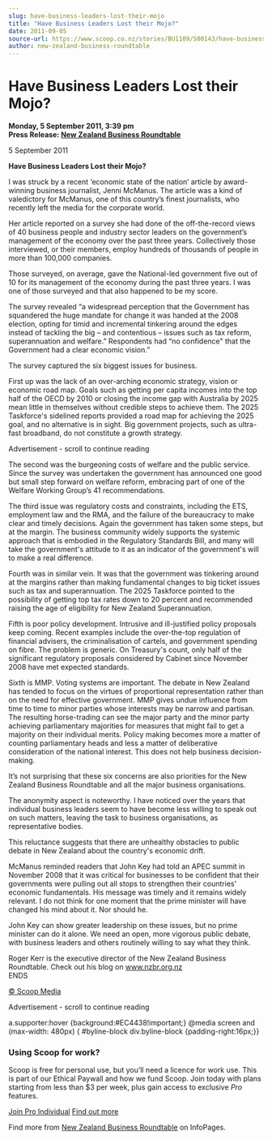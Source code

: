 ```yaml
---
slug: have-business-leaders-lost-their-mojo
title: "Have Business Leaders Lost their Mojo?"
date: 2011-09-05
source-url: https://www.scoop.co.nz/stories/BU1109/S00143/have-business-leaders-lost-their-mojo.htm
author: new-zealand-business-roundtable
---
```

Have Business Leaders Lost their Mojo?
======================================

**Monday, 5 September 2011, 3:39 pm**  
**Press Release: [New Zealand Business Roundtable](https://info.scoop.co.nz/New_Zealand_Business_Roundtable)**

5 September 2011

**Have Business Leaders Lost their Mojo?**

I was struck by a recent ‘economic state of the nation’ article by award-winning business journalist, Jenni McManus. The article was a kind of valedictory for McManus, one of this country’s finest journalists, who recently left the media for the corporate world.

Her article reported on a survey she had done of the off-the-record views of 40 business people and industry sector leaders on the government’s management of the economy over the past three years. Collectively those interviewed, or their members, employ hundreds of thousands of people in more than 100,000 companies.

Those surveyed, on average, gave the National-led government five out of 10 for its management of the economy during the past three years. I was one of those surveyed and that also happened to be my score.

The survey revealed “a widespread perception that the Government has squandered the huge mandate for change it was handed at the 2008 election, opting for timid and incremental tinkering around the edges instead of tackling the big – and contentious – issues such as tax reform, superannuation and welfare.” Respondents had “no confidence" that the Government had a clear economic vision.”

The survey captured the six biggest issues for business.

First up was the lack of an over-arching economic strategy, vision or economic road map. Goals such as getting per capita incomes into the top half of the OECD by 2010 or closing the income gap with Australia by 2025 mean little in themselves without credible steps to achieve them. The 2025 Taskforce's sidelined reports provided a road map for achieving the 2025 goal, and no alternative is in sight. Big government projects, such as ultra-fast broadband, do not constitute a growth strategy.

Advertisement - scroll to continue reading





The second was the burgeoning costs of welfare and the public service. Since the survey was undertaken the government has announced one good but small step forward on welfare reform, embracing part of one of the Welfare Working Group’s 41 recommendations.

The third issue was regulatory costs and constraints, including the ETS, employment law and the RMA, and the failure of the bureaucracy to make clear and timely decisions. Again the government has taken some steps, but at the margin. The business community widely supports the systemic approach that is embodied in the Regulatory Standards Bill, and many will take the government's attitude to it as an indicator of the government's will to make a real difference.

Fourth was in similar vein. It was that the government was tinkering around at the margins rather than making fundamental changes to big ticket issues such as tax and superannuation. The 2025 Taskforce pointed to the possibility of getting top tax rates down to 20 percent and recommended raising the age of eligibility for New Zealand Superannuation.

Fifth is poor policy development. Intrusive and ill-justified policy proposals keep coming. Recent examples include the over-the-top regulation of financial advisers, the criminalisation of cartels, and government spending on fibre. The problem is generic. On Treasury's count, only half of the significant regulatory proposals considered by Cabinet since November 2008 have met expected standards.

Sixth is MMP. Voting systems are important. The debate in New Zealand has tended to focus on the virtues of proportional representation rather than on the need for effective government. MMP gives undue influence from time to time to minor parties whose interests may be narrow and partisan. The resulting horse-trading can see the major party and the minor party achieving parliamentary majorities for measures that might fail to get a majority on their individual merits. Policy making becomes more a matter of counting parliamentary heads and less a matter of deliberative consideration of the national interest. This does not help business decision-making.

It’s not surprising that these six concerns are also priorities for the New Zealand Business Roundtable and all the major business organisations.

The anonymity aspect is noteworthy. I have noticed over the years that individual business leaders seem to have become less willing to speak out on such matters, leaving the task to business organisations, as representative bodies.

This reluctance suggests that there are unhealthy obstacles to public debate in New Zealand about the country's economic drift.

McManus reminded readers that John Key had told an APEC summit in November 2008 that it was critical for businesses to be confident that their governments were pulling out all stops to strengthen their countries' economic fundamentals. His message was timely and it remains widely relevant. I do not think for one moment that the prime minister will have changed his mind about it. Nor should he.

John Key can show greater leadership on these issues, but no prime minister can do it alone. We need an open, more vigorous public debate, with business leaders and others routinely willing to say what they think.

Roger Kerr is the executive director of the New Zealand Business Roundtable. Check out his blog on www.nzbr.org.nz  
ENDS

[© Scoop Media](http://www.scoop.co.nz/about/terms.html)  

Advertisement - scroll to continue reading



a.supporter:hover {background:#EC4438!important;} @media screen and (max-width: 480px) { #byline-block div.byline-block {padding-right:16px;}}

### Using Scoop for work?

Scoop is free for personal use, but you’ll need a licence for work use. This is part of our Ethical Paywall and how we fund Scoop. Join today with plans starting from less than $3 per week, plus gain access to exclusive _Pro_ features.  
  
[Join Pro Individual](https://pro.scoop.co.nz/Individual/?from=ProIn24) [Find out more](https://pro.scoop.co.nz/using-scoop-for-work/?from=ProIn24)

Find more from [New Zealand Business Roundtable](https://info.scoop.co.nz/New_Zealand_Business_Roundtable) on InfoPages.
